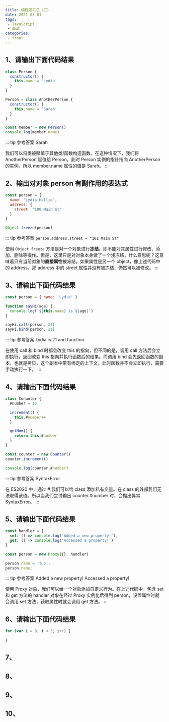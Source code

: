```yaml
---
title: 编程题汇总（三）
date: 2021-03-01
tags:
 - JavaScript
 - 面试
categories:
 - front
---
```

## 1、请输出下面代码结果
```js
class Person {
  constructor() {
    this.name = 'Lydia'
  }
}

Person = class AnotherPerson {
  constructor() {
    this.name = 'Sarah'
  }
}

const member = new Person()
console.log(member.name)
```

::: tip 参考答案
Sarah

我们可以将类被赋值于其他类/函数构造函数。在这种情况下，我们将 AnotherPerson 赋值给 Person。此时 Person 实例的指针指向 AnotherPerson 的实例，所以 member.name 属性的值是 Sarah。
:::

## 2、输出对对象 person 有副作用的表达式
```js
const person = {
  name: 'Lydia Hallie',
  address: {
    street: '100 Main St'
  }
}

Object.freeze(person)
```

::: tip 参考答案
`person.address.street = "101 Main St"`

使用 `Object.freeze` 方法是对一个对象进行**冻结**。即不能对其属性进行修改、添加、删除等操作。但是，这里只是对对象本身做了一个浅冻结，什么意思呢？这意味着只有当前对象的**直接属性**被冻结。如果属性是另一个 object，像上述代码中的 address，那 address 中的 street 属性并没有被冻结，仍然可以被修改。
:::

## 3、请输出下面代码结果
```js
const person = { name: 'Lydia' }

function sayHi(age) {
  console.log(`${this.name} is ${age}`)
}

sayHi.call(person, 21)
sayHi.bind(person, 21)
```

::: tip 参考答案
Lydia is 21 and function

在使用 call 和 bind 时都会改变 this 的指向，但不同的是，调用 call 方法后会立即执行，返回改变 this 指向并执行函数后的结果。而调用 bind 会先返回函数的副本，也就是拷贝，这个副本中带有绑定的上下文，此时函数并不会立即执行，需要手动执行一下。
:::

## 4、请输出下面代码结果
```js
class Conunter {
  #number = 10

  increment() {
    this.#number++
  }

  getNum() {
    return this.#number
  }
}

const counter = new Counter()
counter.increment()

console.log(counter.#number)
```

::: tip 参考答案
SyntaxError

在 ES2020 中，通过 # 我们可以给 class 添加私有变量。在 class 的外部我们无法取得该值。所以当我们尝试输出 counter.#number 时，会抛出异常 SyntaxError。
:::
## 5、请输出下面代码结果
```js
const handler = {
  set: () => console.log('Added a new property!'),
  get: () => console.log('Accessed a property!')
}

const person = new Proxy({}, handler)

person.name = 'Tuo';
person.name;
```

::: tip 参考答案
Added a new property! Accessed a property!

使用 Proxy 对象，我们可以给一个对象添加自定义行为。在上述代码中，包含 set 和 get 方法的 handler 对象在经过 Proxy 实例化后得到 person，设置属性时就会调用 set 方法，获取属性时就会调用 get 方法。
:::

## 6、请输出下面代码结果
```js
for (var i = 0; i < 3; i++) {
  
}
```

## 7、

## 8、

## 9、

## 10、
